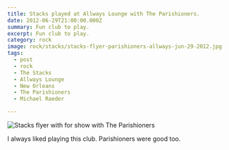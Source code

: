 ```yaml
---
title: Stacks played at Allways Lounge with The Parishioners.
date: 2012-06-29T21:00:00.000Z
summary: Fun club to play.
excerpt: Fun club to play.
category: rock
image: rock/stacks/stacks-flyer-parishioners-allways-jun-29-2012.jpg
tags:
  - post
  - rock
  - The Stacks
  - Allways Lounge
  - New Orleans
  - The Parishioners
  - Michael Raeder

---
```


![Stacks flyer with for show with The Parishioners](/static/img/rock/stacks/stacks-flyer-parishioners-allways-jun-29-2012.jpg "Stacks flyer with for show with The Parishioners")

I always liked playing this club. Parishioners were good too.